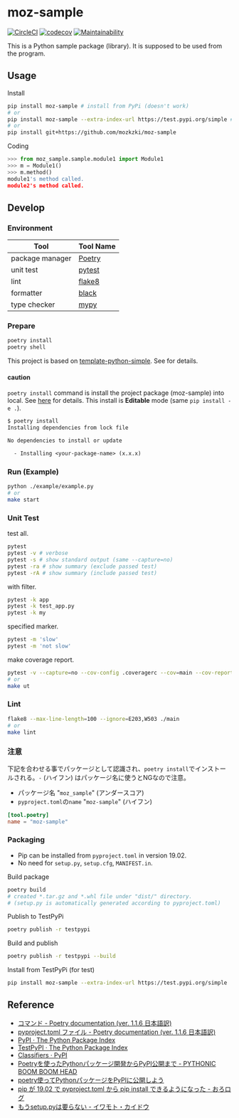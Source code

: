 # moz-sample

[![CircleCI](https://circleci.com/gh/mozkzki/moz-sample/tree/main.svg?style=svg)](https://circleci.com/gh/mozkzki/moz-sample/tree/main)
[![codecov](https://codecov.io/gh/mozkzki/moz-sample/branch/main/graph/badge.svg?token=BRB5vsPkO2)](https://codecov.io/gh/mozkzki/moz-sample)
[![Maintainability](https://api.codeclimate.com/v1/badges/df50bbce59225073a577/maintainability)](https://codeclimate.com/github/mozkzki/moz-sample/maintainability)

This is a Python sample package (library). It is supposed to be used from the program.

## Usage

Install

```sh
pip install moz-sample # install from PyPi (doesn't work)
# or
pip install moz-sample --extra-index-url https://test.pypi.org/simple # install from TestPyPi
# or
pip install git+https://github.com/mozkzki/moz-sample
```

Coding

```python
>>> from moz_sample.sample.module1 import Module1
>>> m = Module1()
>>> m.method()
module1's method called.
module2's method called.
```

## Develop

### Environment

| Tool | Tool Name |
|--|--|
| package manager | [Poetry](https://python-poetry.org/) |
| unit test | [pytest](https://docs.pytest.org/en/6.2.x/) |
| lint | [flake8](https://flake8.pycqa.org/en/latest/) |
| formatter | [black](https://github.com/psf/black) |
| type checker | [mypy](https://mypy.readthedocs.io/en/stable/) |

### Prepare

```sh
poetry install
poetry shell
```

This project is based on [template-python-simple](https://github.com/mozkzki/template-python-simple). See for details.

#### caution

`poetry install` command is install the project package (moz-sample) into local. See [here](https://cocoatomo.github.io/poetry-ja/cli/#install) for details. This install is **Editable** mode (same `pip install -e .`).

```txt
$ poetry install
Installing dependencies from lock file

No dependencies to install or update

  - Installing <your-package-name> (x.x.x)
```

### Run (Example)

```sh
python ./example/example.py
# or
make start
```

### Unit Test

test all.

```sh
pytest
pytest -v # verbose
pytest -s # show standard output (same --capture=no)
pytest -ra # show summary (exclude passed test)
pytest -rA # show summary (include passed test)
```

with filter.

```sh
pytest -k app
pytest -k test_app.py
pytest -k my
```

specified marker.

```sh
pytest -m 'slow'
pytest -m 'not slow'
```

make coverage report.

```sh
pytest -v --capture=no --cov-config .coveragerc --cov=main --cov-report=xml --cov-report=term-missing .
# or
make ut
```

### Lint

```sh
flake8 --max-line-length=100 --ignore=E203,W503 ./main
# or
make lint
```

### 注意

下記を合わせる事でパッケージとして認識され、`poetry install`でインストールされる。`-` (ハイフン) はパッケージ名に使うとNGなので注意。

- パッケージ名 "`moz_sample`" (アンダースコア)
- `pyproject.toml`の`name` "`moz-sample`" (ハイフン)

```toml
[tool.poetry]
name = "moz-sample"
```

### Packaging

- Pip can be installed from `pyproject.toml` in version 19.02.
- No need for `setup.py`, `setup.cfg`, `MANIFEST.in`.

Build package

```sh
poetry build
# created *.tar.gz and *.whl file under "dist/" directory.
# (setup.py is automatically generated according to pyproject.toml) 
```

Publish to TestPyPi

```sh
poetry publish -r testpypi
```

Build and publish

```sh
poetry publish -r testpypi --build
```

Install from TestPyPi (for test)

```sh
pip install moz-sample --extra-index-url https://test.pypi.org/simple
```

## Reference

- [コマンド - Poetry documentation (ver. 1.1.6 日本語訳)](https://cocoatomo.github.io/poetry-ja/cli/#install)
- [pyproject.toml ファイル - Poetry documentation (ver. 1.1.6 日本語訳)](https://cocoatomo.github.io/poetry-ja/pyproject/)
- [PyPI · The Python Package Index](https://pypi.org/)
- [TestPyPI · The Python Package Index](https://test.pypi.org/)
- [Classifiers · PyPI](https://pypi.org/classifiers/)
- [Poetryを使ったPythonパッケージ開発からPyPI公開まで - PYTHONIC BOOM BOOM HEAD](https://kk6.hateblo.jp/entry/2018/12/20/124151#f-124e5f32)
- [poetry使ってPythonパッケージをPyPIに公開しよう](https://jimaru.blog/programming/python/poetry/)
- [pip が 19.02 で pyproject.toml から pip install できるようになった - おろログ](https://orolog.hatenablog.jp/entry/2019/03/24/223531)
- [もうsetup.pyは要らない - イワモト・カイドウ](https://scrapbox.io/odiak/%E3%82%82%E3%81%86setup.py%E3%81%AF%E8%A6%81%E3%82%89%E3%81%AA%E3%81%84)
